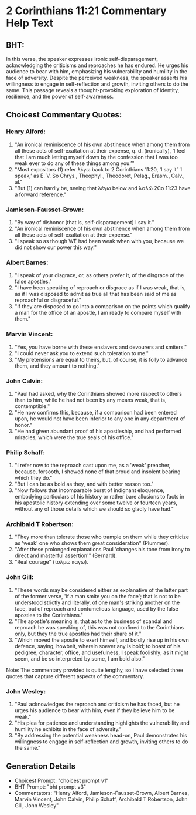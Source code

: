 # 2 Corinthians 11:21 Commentary Help Text

## BHT:
In this verse, the speaker expresses ironic self-disparagement, acknowledging the criticisms and reproaches he has endured. He urges his audience to bear with him, emphasizing his vulnerability and humility in the face of adversity. Despite the perceived weakness, the speaker asserts his willingness to engage in self-reflection and growth, inviting others to do the same. This passage reveals a thought-provoking exploration of identity, resilience, and the power of self-awareness.

## Choicest Commentary Quotes:
### Henry Alford:
1. "An ironical reminiscence of his own abstinence when among them from all these acts of self-exaltation at their expense, q. d. (ironically), ‘I feel that I am much letting myself down by the confession that I was too weak ever to do any of these things among you.’"
2. "Most expositors (1) refer λέγω back to 2 Corinthians 11:20, ‘I say it’ ‘I speak,’ as E. V. So Chrys., Theophyl., Theodoret, Pelag., Erasm., Calv., al."
3. "But (1) can hardly be, seeing that λέγω below and λαλῶ 2Co 11:23 have a forward reference."

### Jamieson-Fausset-Brown:
1. "By way of dishonor (that is, self-disparagement) I say it." 
2. "An ironical reminiscence of his own abstinence when among them from all these acts of self-exaltation at their expense."
3. "I speak so as though WE had been weak when with you, because we did not show our power this way."

### Albert Barnes:
1. "I speak of your disgrace, or, as others prefer it, of the disgrace of the false apostles."
2. "I have been speaking of reproach or disgrace as if I was weak, that is, as if I was disposed to admit as true all that has been said of me as reproachful or disgraceful."
3. "If they are disposed to go into a comparison on the points which qualify a man for the office of an apostle, I am ready to compare myself with them."

### Marvin Vincent:
1. "Yes, you have borne with these enslavers and devourers and smiters."
2. "I could never ask you to extend such toleration to me."
3. "My pretensions are equal to theirs, but, of course, it is folly to advance them, and they amount to nothing."

### John Calvin:
1. "Paul had asked, why the Corinthians showed more respect to others than to him, while he had not been by any means weak, that is, contemptible."
2. "He now confirms this, because, if a comparison had been entered upon, he would not have been inferior to any one in any department of honor."
3. "He had given abundant proof of his apostleship, and had performed miracles, which were the true seals of his office."

### Philip Schaff:
1. "I refer now to the reproach cast upon me, as a 'weak' preacher, because, forsooth, I showed none of that proud and insolent bearing which they do."
2. "But I can be as bold as they, and with better reason too."
3. "Now follows that incomparable burst of indignant eloquence, embodying particulars of his history or rather bare allusions to facts in his apostolic history extending over some twelve or fourteen years, without any of those details which we should so gladly have had."

### Archibald T Robertson:
1. "They more than tolerate those who trample on them while they criticize as 'weak' one who shows them great consideration" (Plummer).
2. "After these prolonged explanations Paul 'changes his tone from irony to direct and masterful assertion'" (Bernard).
3. "Real courage" (τολμω καγω).

### John Gill:
1. "These words may be considered either as explanative of the latter part of the former verse, 'if a man smite you on the face'; that is not to be understood strictly and literally, of one man's striking another on the face, but of reproach and contumelious language, used by the false apostles to the Corinthians."
2. "The apostle's meaning is, that as to the business of scandal and reproach he was speaking of, this was not confined to the Corinthians only, but they the true apostles had their share of it."
3. "Which moved the apostle to exert himself, and boldly rise up in his own defence, saying, howbeit, wherein soever any is bold; to boast of his pedigree, character, office, and usefulness, I speak foolishly; as it might seem, and be so interpreted by some, I am bold also."

Note: The commentary provided is quite lengthy, so I have selected three quotes that capture different aspects of the commentary.

### John Wesley:
1. "Paul acknowledges the reproach and criticism he has faced, but he urges his audience to bear with him, even if they believe him to be weak."
2. "His plea for patience and understanding highlights the vulnerability and humility he exhibits in the face of adversity."
3. "By addressing the potential weakness head-on, Paul demonstrates his willingness to engage in self-reflection and growth, inviting others to do the same."


## Generation Details
- Choicest Prompt: "choicest prompt v1"
- BHT Prompt: "bht prompt v3"
- Commentators: "Henry Alford, Jamieson-Fausset-Brown, Albert Barnes, Marvin Vincent, John Calvin, Philip Schaff, Archibald T Robertson, John Gill, John Wesley"
